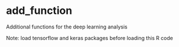 # add_function
Additional functions for the deep learning analysis

Note: load tensorflow and keras packages before loading this R code
